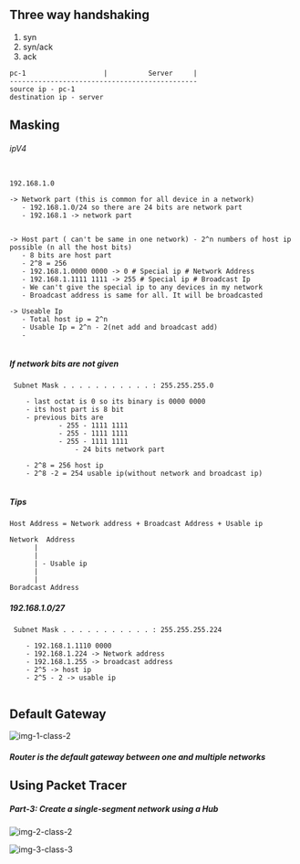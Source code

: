 ## Three way handshaking
1. syn
2. syn/ack
3. ack

```palintext
pc-1                   |          Server     |
----------------------------------------------
source ip - pc-1
destination ip - server

```

## Masking
###### ipV4

```plaintext

192.168.1.0 

-> Network part (this is common for all device in a network)
   - 192.168.1.0/24 so there are 24 bits are network part
   - 192.168.1 -> network part


-> Host part ( can't be same in one network) - 2^n numbers of host ip possible (n all the host bits) 
   - 8 bits are host part
   - 2^8 = 256
   - 192.168.1.0000 0000 -> 0 # Special ip # Network Address
   - 192.168.1.1111 1111 -> 255 # Special ip # Broadcast Ip
   - We can't give the special ip to any devices in my network
   - Broadcast address is same for all. It will be broadcasted

-> Useable Ip
   - Total host ip = 2^n
   - Usable Ip = 2^n - 2(net add and broadcast add)
   - 


``` 
##### If network bits are not given

```plaintext
 Subnet Mask . . . . . . . . . . . : 255.255.255.0

    - last octat is 0 so its binary is 0000 0000
    - its host part is 8 bit
    - previous bits are 
            - 255 - 1111 1111
            - 255 - 1111 1111
            - 255 - 1111 1111
                - 24 bits network part
    
    - 2^8 = 256 host ip
    - 2^8 -2 = 254 usable ip(without network and broadcast ip)


```
##### Tips
```plaintext
Host Address = Network address + Broadcast Address + Usable ip

Network  Address
      |
      |
      | - Usable ip
      |
      |
Boradcast Address
```

##### 192.168.1.0/27

```plaintext
 Subnet Mask . . . . . . . . . . . : 255.255.255.224

    - 192.168.1.1110 0000
    - 192.168.1.224 -> Network address
    - 192.168.1.255 -> broadcast address
    - 2^5 -> host ip
    - 2^5 - 2 -> usable ip
    
```
## Default Gateway

![img-1-class-2](https://github.com/Ruhanyat-994/Life-of-a-Packet/assets/110297704/47edcfe6-a9c3-47a6-9bb2-395ce08b0129)

##### **Router is the default gateway between one and multiple networks**

## Using Packet Tracer

##### Part-3: Create a single-segment network using a Hub

![img-2-class-2](https://github.com/Ruhanyat-994/Life-of-a-Packet/assets/110297704/6e9329e9-203c-4181-8cbd-c4e6909c8a9a)

![img-3-class-3](https://github.com/Ruhanyat-994/Life-of-a-Packet/assets/110297704/30af0ede-2940-4804-8814-7c391ca2fcf4)
